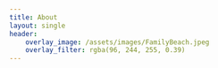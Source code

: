 ```yaml
---
title: About
layout: single
header: 
    overlay_image: /assets/images/FamilyBeach.jpeg
    overlay_filter: rgba(96, 244, 255, 0.39)
---
```





